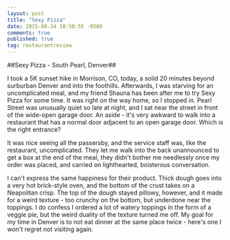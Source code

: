 ```yaml
---
layout: post
title: "Sexy Pizza"
date: 2015-08-24 18:50:55 -0500
comments: true
published: true
tag: restaurantreview
---
```

##Sexy Pizza - South Pearl, Denver##

I took a 5K sunset hike in Morrison, CO, today, a solid 20 minutes beyond surburban Denver and into the foothills. Afterwards, I was starving for an uncomplicated meal, and my friend Shauna has been after me to try Sexy Pizza for some time. It was right on the way home, so I stopped in. Pearl Street was unusually quiet so late at night, and I sat near the street in front of the wide-open garage door. An aside - it's very awkward to walk into a restaurant that has a normal door adjacent to an open garage door. Which is the right entrance?

It was nice seeing all the passersby, and the service staff was, like the restaurant, uncomplicated. They let me walk into the back unannounced to get a box at the end of the meal, they didn't bother me needlessly once my order was placed, and carried on lighthearted, boisterous conversation.

I can't express the same happiness for their product. Thick dough goes into a very hot brick-style oven, and the bottom of the crust takes on a Neapolitan crisp. The top of the dough stayed pillowy, however, and it made for a weird texture - too crunchy on the bottom, but underdone near the toppings. I do confess I ordered a lot of watery toppings in the form of a veggie pie, but the weird duality of the texture turned me off. My goal for my time in Denver is to not eat dinner at the same place twice - here's one I won't regret not visiting again.



